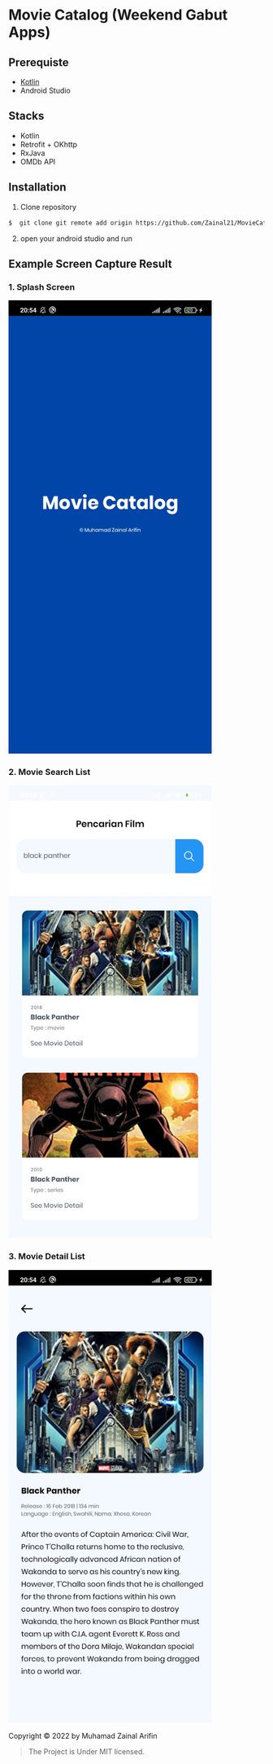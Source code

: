 # Movie Catalog (Weekend Gabut Apps)

## Prerequiste

- [Kotlin](https://kotlinlang.org//)
- Android Studio

## Stacks

- Kotlin
- Retrofit + OKhttp
- RxJava
- OMDb API

## Installation

1. Clone repository

```bash
$  git clone git remote add origin https://github.com/Zainal21/MovieCatalog.git
```
2. open your android studio and run

## Example Screen Capture Result

### 1. Splash Screen

<img src="public/splash_screen.png" alt="" style="width:400px;"/>

### 2. Movie Search List

<img src="public/movie_list_screen.jpg" alt="" style="width:400px;"/>

### 3. Movie Detail List
     
<img src="public/movie_detail_screen.jpg" alt="drawing" style="width:400px;"/>

Copyright © 2022 by Muhamad Zainal Arifin

> The Project is Under MIT licensed.
